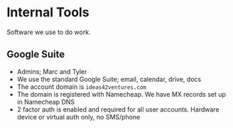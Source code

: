 # Internal Tools

Software we use to do work.

## Google Suite

- Admins; Marc and Tyler
- We use the standard Google Suite; email, calendar, drive, docs
- The account domain is `ideas42ventures.com`
- The domain is registered with Namecheap. We have MX records set up in Namecheap DNS
- 2 factor auth is enabled and required for all user accounts. Hardware device or virtual auth only, no SMS/phone
